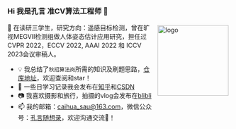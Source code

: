 ### Hi 我是孔言 准CV算法工程师 👋
<img src="https://github-readme-stats.vercel.app/api?username=kongyan66&show_icons=true" alt="logo" height="160" align="right" style="margin: 5px; margin-bottom: 20px;" />
 

🔭 在读研三学生，研究方向：遥感目标检测，曾在旷视MEGVII检测组做人体姿态估计应用研究，担任过CVPR 2022，ECCV 2022, AAAI 2022 和 ICCV 2023会议审稿人。
- 💡 我总结了`秋招算法岗`所需的知识及刷题思路，[仓库地址](https://github.com/kongyan66/leetcode-daily)，欢迎查阅和star！
- 📑 一些日学习记录我会发布在[知乎](https://www.zhihu.com/people/kong-yan-95-61)和[CSDN](https://blog.csdn.net/qq_41719643)
- 📷 我喜欢摄影和旅行，拍摄的vlog会发布在[blibli](https://space.bilibili.com/381558745?spm_id_from=333.1007.0.0)
- 📫 我的邮箱：caihua_sau@163.com，微信公众号：[孔言随想录]()，欢迎沟通交流👋！



